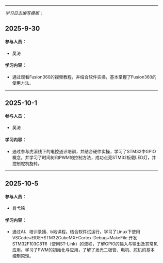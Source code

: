
---
*学习日志编写模板：*

## 2025-9-30

#### 参与人员：

- 吴涛
#### 学习内容：

- 通过观看Fusion360的视频教程，并结合软件实操，基本掌握了Fusion360的使用方法。

---

## 2025-10-1

#### 参与人员：

- 吴涛
#### 学习内容：

- 通过参与虎溪线下的电控通识培训，并结合硬件实操，学习了STM32中GPIO概念，并学习了时间树和PWM的控制方法，成功点亮STM32板载LED灯，并控制舵机旋转。

---

## 2025-10-5

#### 参与人员：

- 肖弋铭
#### 学习内容：

- 通过AI、培训录播、b站课程，结合软件试运行，学习了Linux下使用VSCode+EIDE+STM32CubeMX+Cortex-Debug+MakeFile 开发 STM32F103C8T6（使用ST-Link）的流程，了解GPIO的输入与输出及其常见应用，学习了PWM的初始化与应用，了解了发光二极管、电机、舵机的基本控制原理。